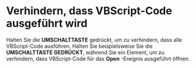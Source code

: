 
# Verhindern, dass VBScript-Code ausgeführt wird

Halten Sie die  **UMSCHALTTASTE** gedrückt, um zu verhindern, dass alle VBScript-Code ausführen. Halten Sie beispielsweise Sie die **UMSCHALTTASTE GEDRÜCKT**, während Sie ein Element, um zu verhindern, dass VBScript-Code für das  **Open** -Ereignis ausgeführt öffnen.

